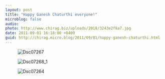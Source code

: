 ```yaml
---
layout: post
title: "Happy Ganesh Chaturthi everyone!"
microblog: false
audio: 
photo: http://www.chirag.biz/uploads/2018/3243e2f8a7.jpg
date: 2011-09-01 16:18:00 +0400
guid: http://chirag.micro.blog/2011/09/01/happy-ganesh-chaturthi.html
---
```

<figure><img alt="Dsc07267" src="http://www.chirag.biz/uploads/2018/11ff5000c3.jpg"></figure><figure><img alt="Dsc07268_1" src="http://www.chirag.biz/uploads/2018/8b7d218cdb.jpg"></figure><figure><img alt="Dsc07264" src="http://www.chirag.biz/uploads/2018/3243e2f8a7.jpg"></figure>

